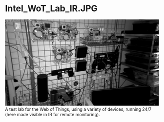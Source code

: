 # Intel_WoT_Lab_IR.JPG
![Intel_WoT_Lab_IR](Intel_WoT_Lab_IR.jpg)   
A test lab for the Web of Things, using a variety of devices, running 24/7 (here made visible in IR for remote monitoring).
